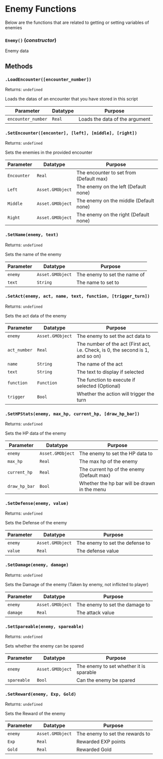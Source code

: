 # Enemy Functions
Below are the functions that are related to getting or setting variables of enemies

### `Enemy()` (*constructor*)

Enemy data

**Methods**
---
### `.LoadEncounter([encounter_number])` 
Returns: `undefined`

Loads the datas of an encounter that you have stored in this script

| Parameter | Datatype  | Purpose |
|-----------|-----------|---------|
|`encounter_number` |`Real` |Loads the data of the argument |



















































### `.SetEncounter([enconter], [left], [middle], [right])` 
Returns: `undefined`

Sets the enemies in the provided encounter

| Parameter | Datatype  | Purpose |
|-----------|-----------|---------|
|`Encounter` |`Real` |The encounter to set from (Default max) |
|`Left` |`Asset.GMObject` |The enemy on the left (Default none) |
|`Middle` |`Asset.GMObject` |The enemy on the middle (Default none) |
|`Right` |`Asset.GMObject` |The enemy on the right (Default none) |





### `.SetName(enemy, text)` 
Returns: `undefined`

Sets the name of the enemy

| Parameter | Datatype  | Purpose |
|-----------|-----------|---------|
|`enemy` |`Asset.GMObject` |The enemy to set the name of |
|`text` |`String` |The name to set to |






### `.SetAct(enemy, act, name, text, function, [trigger_turn])` 
Returns: `undefined`

Sets the act data of the enemy

| Parameter | Datatype  | Purpose |
|-----------|-----------|---------|
|`enemy` |`Asset.GMObject` |The enemy to set the act data to |
|`act_number` |`Real` |The number of the act (First act, i.e. Check, is 0, the second is 1, and so on) |
|`name` |`String` |The name of the act |
|`text` |`String` |The text to display if selected |
|`function` |`Function` |The function to execute if selected (Optional) |
|`trigger` |`Bool` |Whether the action will trigger the turn |












### `.SetHPStats(enemy, max_hp, current_hp, [draw_hp_bar])` 
Returns: `undefined`

Sets the HP data of the enemy

| Parameter | Datatype  | Purpose |
|-----------|-----------|---------|
|`enemy` |`Asset.GMObject` |The enemy to set the HP data to |
|`max_hp` |`Real` |The max hp of the enemy |
|`current_hp` |`Real` |The current hp of the enemy (Default max) |
|`draw_hp_bar` |`Bool` |Whether the hp bar will be drawn in the menu |












### `.SetDefense(enemy, value)` 
Returns: `undefined`

Sets the Defense of the enemy

| Parameter | Datatype  | Purpose |
|-----------|-----------|---------|
|`enemy` |`Asset.GMObject` |The enemy to set the defense to |
|`value` |`Real` |The defense value |






### `.SetDamage(enemy, damage)` 
Returns: `undefined`

Sets the Damage of the enemy (Taken by enemy, not inflicted to player)

| Parameter | Datatype  | Purpose |
|-----------|-----------|---------|
|`enemy` |`Asset.GMObject` |The enemy to set the damage to |
|`damage` |`Real` |The attack value |






### `.SetSpareable(enemy, spareable)` 
Returns: `undefined`

Sets whether the enemy can be spared

| Parameter | Datatype  | Purpose |
|-----------|-----------|---------|
|`enemy` |`Asset.GMObject` |The enemy to set whether it is sparable |
|`spareable` |`Bool` |Can the enemy be spared |






### `.SetReward(enemy, Exp, Gold)` 
Returns: `undefined`

Sets the Reward of the enemy

| Parameter | Datatype  | Purpose |
|-----------|-----------|---------|
|`enemy` |`Asset.GMObject` |The enemy to set the rewards to |
|`Exp` |`Real` |Rewarded EXP points |
|`Gold` |`Real` |Rewarded Gold |










